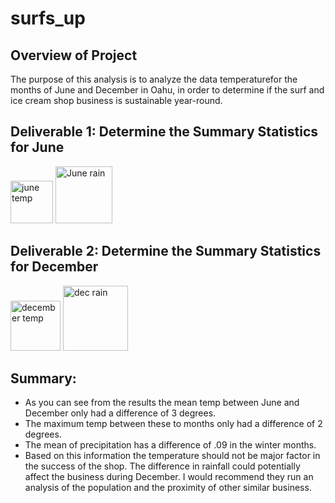 # surfs_up

## Overview of Project
The purpose of this analysis is to analyze the data temperaturefor the months of June and December in Oahu, in order to determine if the surf and ice cream shop business is sustainable year-round.

## Deliverable 1: Determine the Summary Statistics for June

 <img width="68" alt="june temp" src="https://user-images.githubusercontent.com/95591222/154745355-babe6ddb-3203-4721-b412-7fc3c86958e6.png">
<img width="91" alt="June rain" src="https://user-images.githubusercontent.com/95591222/154746514-a25b06d7-cee5-49e6-b636-d0d527ca0d81.png">

## Deliverable 2: Determine the Summary Statistics for December

<img width="80" alt="december temp" src="https://user-images.githubusercontent.com/95591222/154745493-93d51ce4-d71f-45c1-a045-33738a11bf73.png">
<img width="104" alt="dec rain" src="https://user-images.githubusercontent.com/95591222/154746590-439d170e-4239-406c-8b68-d05ed1f32203.png">


## Summary: 
* As you can see from the results the mean temp between June and December only had a difference of 3 degrees. 
* The maximum temp between these to months only had a difference of 2 degrees. 
* The mean of precipitation has a difference of .09 in the winter months. 
* Based on this information the temperature should not be major factor in the success of the shop. The difference in rainfall could potentially affect the business during December. I would recommend they run an analysis of the population and the proximity of other similar business.
